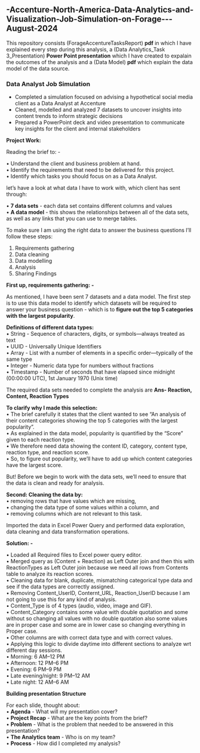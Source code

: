 ## -Accenture-North-America-Data-Analytics-and-Visualization-Job-Simulation-on-Forage---August-2024

This repository consists (ForageAccentureTasksReport) **pdf** in which I have explained every step during this analysis, a (Data Analytics_Task 3_Presentation) **Power Point presentation** which I have created to expalain the outcomes of the analysis and a (Data Model) **pdf** which explain the data model of the data source.

### Data Analyst Job Simulation
* Completed a simulation focused on advising a hypothetical social media client as a Data Analyst at Accenture
* Cleaned, modelled and analyzed 7 datasets to uncover insights into content trends to inform strategic decisions
* Prepared a PowerPoint deck and video presentation to communicate key insights for the client and internal stakeholders

**Project Work:**

Reading the brief to: -

•	Understand the client and business problem at hand.<br>
•	Identify the requirements that need to be delivered for this project.<br>
•	Identify which tasks you should focus on as a Data Analyst.<br>

let’s have a look at what data I have to work with, which client has sent through:

•	**7 data sets** - each data set contains different columns and values<br>
•	**A data model** - this shows the relationships between all of the data sets, as well as any links that you can use to merge tables.

To make sure I am using the right data to answer the business questions I’ll follow these steps:
1.	Requirements gathering
2.	Data cleaning
3.	Data modelling
4.	Analysis
5.	Sharing Findings

**First up, requirements gathering: -**

As mentioned, I have been sent 7 datasets and a data model.
The first step is to use this data model to identify which datasets will be required to answer your business question - which is to **figure out the top 5 categories with the largest popularity**.

**Definitions of different data types:**<br>
•	String - Sequence of characters, digits, or symbols—always treated as text<br>
•	UUID - Universally Unique Identifiers<br>
•	Array - List with a number of elements in a specific order—typically of the same type<br>
•	Integer - Numeric data type for numbers without fractions<br>
•	Timestamp - Number of seconds that have elapsed since midnight (00:00:00 UTC), 1st January 1970 (Unix time)<br>

The required data sets needed to complete the analysis are 
**Ans- Reaction, Content, Reaction Types**

**To clarify why I made this selection:**<br>
•	The brief carefully it states that the client wanted to see “An analysis of their content categories showing the top 5 categories with the largest popularity”.<br>
•	As explained in the data model, popularity is quantified by the “Score” given to each reaction type.<br>
•	We therefore need data showing the content ID, category, content type, reaction type, and reaction score.<br>
•	So, to figure out popularity, we’ll have to add up which content categories have the largest score.<br>

But! Before we begin to work with the data sets, we’ll need to ensure that the data is clean and ready for analysis.

**Second: Cleaning the data by:**<br>
•	removing rows that have values which are missing,<br>
•	changing the data type of some values within a column, and<br>
•	removing columns which are not relevant to this task.<br>

Imported the data in Excel Power Query and performed data exploration, data cleaning and data transformation operations.

**Solution: -**

•	Loaded all Required files to Excel power query editor.<br>
•	Merged query as (Content + Reaction) as Left Outer join and then this with ReactionTypes as Left Outer join because we need all rows from Contents table to analyze its reaction scores.<br>
•	Cleaning data for blank, duplicate, mismatching categorical type data and see if the data types are correctly assigned.<br>
•	Removing Content_UserID, Conternt_URL, Reaction_UserID because I am not going to use this for any kind of analysis.<br>
•	Content_Type is of 4 types (audio, video, image and GIF).<br>
•	Content_Category contains some value with double quotation and some without so changing all values with no double quotation also some values are in proper case and some are in lower case so changing everything in Proper case.<br>
•	Other columns are with correct data type and with correct values.<br>
•	Applying this logic to divide daytime into different sections to analyze wrt different day sessions.<br>
•	Morning: 6 AM–12 PM <br>
•	Afternoon: 12 PM–6 PM <br>
•	Evening: 6 PM–9 PM <br>
•	Late evening/night: 9 PM–12 AM <br>
•	Late night: 12 AM–6 AM<br>

**Building presentation Structure**

For each slide, thought about: <br>
•	**Agenda** - What will my presentation cover?<br>
•	**Project Recap** - What are the key points from the brief?<br>
•	**Problem** - What is the problem that needed to be answered in this presentation?<br>
•	**The Analytics team** - Who is on my team?<br>
•	**Process** - How did I completed my analysis?<br>


